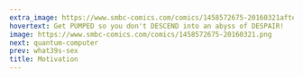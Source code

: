 ```yaml
---
extra_image: https://www.smbc-comics.com/comics/1458572675-20160321after.png
hovertext: Get PUMPED so you don't DESCEND into an abyss of DESPAIR!
image: https://www.smbc-comics.com/comics/1458572675-20160321.png
next: quantum-computer
prev: what39s-sex
title: Motivation
---
```

